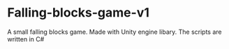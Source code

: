 # Falling-blocks-game-v1
A small falling blocks game. Made with Unity engine libary.
The scripts are written in C#
